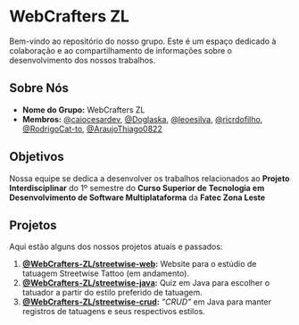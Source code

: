 # WebCrafters ZL

Bem-vindo ao repositório do nosso grupo. Este é um espaço dedicado à colaboração e ao compartilhamento de informações sobre o desenvolvimento dos nossos trabalhos.

## Sobre Nós

- **Nome do Grupo:** WebCrafters ZL
- **Membros:** [@caiocesardev](https://www.github.com/caiocesardev), [@Doglaska](https://www.github.com/Doglaska), [@leoesilva](https://www.github.com/leoesilva), [@ricrdofilho](https://www.github.com/ricrdofilho), [@RodrigoCat-to](https://www.github.com/RodrigoCat-to), [@AraujoThiago0822](https://www.github.com/AraujoThiago0822)

## Objetivos

Nossa equipe se dedica a desenvolver os trabalhos relacionados ao **Projeto Interdisciplinar** do 1º semestre do **Curso Superior de Tecnologia em Desenvolvimento de Software Multiplataforma** da **Fatec Zona Leste**

## Projetos

Aqui estão alguns dos nossos projetos atuais e passados:

1. **[@WebCrafters-ZL/streetwise-web](https://github.com/WebCrafters-ZL/streetwise-web):** Website para o estúdio de tatuagem Streetwise Tattoo (em andamento).
2. **[@WebCrafters-ZL/streetwise-java](https://github.com/WebCrafters-ZL/streetwise-java):** Quiz em Java para escolher o tatuador a partir do estilo preferido de tatuagem.
3. **[@WebCrafters-ZL/streetwise-crud](https://github.com/WebCrafters-ZL/streetwise-crud):** _"CRUD"_ em Java para manter registros de tatuagens e seus respectivos estilos.
